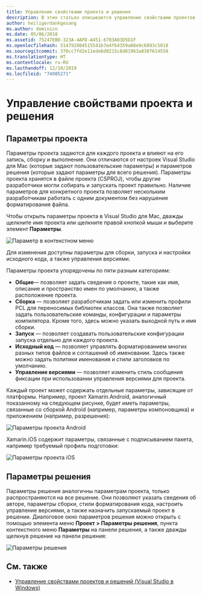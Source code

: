 ```yaml
---
title: Управление свойствами проекта и решения
description: В этих статьях описывается управление свойствами проектов и решений в Visual Studio для Mac
author: heiligerdankgesang
ms.author: dominicn
ms.date: 05/06/2018
ms.assetid: 75247EB8-323A-4AFD-A451-6703A03D5D1F
ms.openlocfilehash: 514792804515541b7e4f64359a08e9c6093c5018
ms.sourcegitcommit: 370cc7fd2e11ede6d8215c8d81963a8307614550
ms.translationtype: HT
ms.contentlocale: ru-RU
ms.lasthandoff: 12/10/2019
ms.locfileid: "74985271"
---
```

# <a name="managing-project-and-solution-properties"></a>Управление свойствами проекта и решения

## <a name="project-options"></a>Параметры проекта

Параметры проекта задаются для каждого проекта и влияют на его запись, сборку и выполнение. Они отличаются от настроек Visual Studio для Mac (которые задают пользовательские параметры) и параметров решения (которые задают параметры для всего решения). Параметры проекта хранятся в файле проекта (CSPROJ), чтобы другие разработчики могли собирать и запускать проект правильно. Наличие параметров для конкретного проекта позволяет нескольким разработчикам работать с одним документом без нарушения форматирования файла.

Чтобы открыть параметры проекта в Visual Studio для Mac, дважды щелкните имя проекта или щелкните правой кнопкой мыши и выберите элемент **Параметры**.

![Параметр в контекстном меню](media/projects-and-solutions-image2.png)

Для изменения доступны параметры для сборки, запуска и настройки исходного кода, а также управления версиями.

Параметры проекта упорядочены по пяти разным категориям:

* **Общие**— позволяет задать сведения о проекте, такие как имя, описание и пространство имен по умолчанию, а также расположение проекта.
* **Сборка** — позволяет разработчикам задать или изменить профили PCL для переносимых библиотек классов. Она также позволяет задать пользовательские команды, конфигурации и параметры компилятора. Кроме того, здесь можно указать выходной путь и имя сборки.
* **Запуск** — позволяет создавать пользовательские конфигурации запуска отдельно для каждого проекта.
* **Исходный код** — позволяет управлять форматированием многих разных типов файлов и соглашений об именовании. Здесь также можно задать политики именования и стили заголовков по умолчанию.
* **Управление версиями** — позволяет изменить стиль сообщения фиксации при использовании управления версиями для проекта.

Каждый проект может содержать отдельные параметры, зависящие от платформы. Например, проект Xamarin.Android, аналогичный показанному на следующем рисунке, будет иметь параметры, связанные со сборкой Android (например, параметры компоновщика) и приложением (например, разрешения):

![Параметры проекта Android](media/projects-and-solutions-image5.png)

Xamarin.iOS содержит параметры, связанные с подписыванием пакета, например требуемый профиль подготовки:

![Параметры проекта iOS](media/projects-and-solutions-image6.png)

## <a name="solution-options"></a>Параметры решения

Параметры решения аналогичны параметрам проекта, только распространяются на все решение. Они позволяют указать сведения об авторе, параметры сборки, стили форматирования кода, настроить управление версиями, а также назначить запускаемый проект в решении.  Диалоговое окно параметров решения можно открыть с помощью элемента меню **Проект > Параметры решения**, пункта контекстного меню **Параметры** на панели решения, а также дважды щелкнув решение на панели решения:

![Параметры решения](media/projects-and-solutions-image7.png)

## <a name="see-also"></a>См. также

* [Управление свойствами проектов и решений (Visual Studio в Windows)](/visualstudio/ide/managing-project-and-solution-properties)